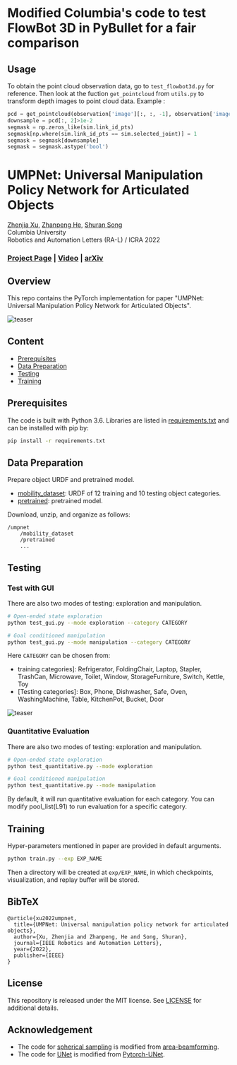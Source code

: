 # Modified Columbia's code to test FlowBot 3D in PyBullet for a fair comparison
## Usage
To obtain the point cloud observation data, go to `test_flowbot3d.py` for reference. Then look at the fuction `get_pointcloud` from `utils.py` to transform depth images to point cloud data.
Example :
```Python 
pcd = get_pointcloud(observation['image'][:, :, -1], observation['image'], sim.segmentation_mask, sim._scene_cam_intrinsics, sim.cam_pose_matrix)[0]
downsample = pcd[:, 2]>1e-2
segmask = np.zeros_like(sim.link_id_pts)
segmask[np.where(sim.link_id_pts == sim.selected_joint)] = 1
segmask = segmask[downsample]
segmask = segmask.astype('bool')
```


# UMPNet: Universal Manipulation Policy Network for Articulated Objects


[Zhenjia Xu](http://www.zhenjiaxu.com/),
[Zhanpeng He](https://zhanpenghe.github.io/),
[Shuran Song](https://www.cs.columbia.edu/~shurans/)
<br>
Columbia University
<br>
Robotics and Automation Letters (RA-L) / ICRA 2022

### [Project Page](https://ump-net.cs.columbia.edu/) | [Video](https://youtu.be/KqlvcL9RqKM) | [arXiv](https://arxiv.org/abs/2109.05668)

## Overview
This repo contains the PyTorch implementation for paper "UMPNet: Universal Manipulation Policy Network for Articulated Objects".

![teaser](figures/teaser.jpg)
## Content

- [Prerequisites](#prerequisites)
- [Data Preparation](#data-preparation)
- [Testing](#testing)
- [Training](#training)

## Prerequisites

The code is built with Python 3.6. Libraries are listed in [requirements.txt](requirements.txt) and can be installed with pip by:
```sh
pip install -r requirements.txt
```

## Data Preparation

Prepare object URDF and pretrained model.
- [mobility_dataset](https://ump-net.cs.columbia.edu/download/mobility_dataset.zip): URDF of 12 training and 10 testing object categories.
- [pretrained](https://ump-net.cs.columbia.edu/download/pretrained.zip): pretrained model.

Download, unzip, and organize as follows:
```
/umpnet
    /mobility_dataset
    /pretrained
    ...
```

## Testing

### Test with GUI

There are also two modes of testing: exploration and manipulation.
```sh
# Open-ended state exploration
python test_gui.py --mode exploration --category CATEGORY

# Goal conditioned manipulation
python test_gui.py --mode manipulation --category CATEGORY
```
Here `CATEGORY` can be chosen from:
- training categories]: Refrigerator, FoldingChair, Laptop, Stapler, TrashCan, Microwave, Toilet, Window, StorageFurniture, Switch, Kettle, Toy
- [Testing categories]: Box, Phone, Dishwasher, Safe, Oven, WashingMachine, Table, KitchenPot, Bucket, Door

![teaser](figures/objects.jpg)
### Quantitative Evaluation
There are also two modes of testing: exploration and manipulation.
```sh
# Open-ended state exploration
python test_quantitative.py --mode exploration

# Goal conditioned manipulation
python test_quantitative.py --mode manipulation
```
By default, it will run quantitative evaluation for each category. You can modify pool_list(L91) to run evaluation for a specific category.

## Training
Hyper-parameters mentioned in paper are provided in default arguments.
```sh
python train.py --exp EXP_NAME
```
Then a directory will be created at `exp/EXP_NAME`, in which checkpoints, visualization, and replay buffer will be stored.

## BibTeX
```
@article{xu2022umpnet,
  title={UMPNet: Universal manipulation policy network for articulated objects},
  author={Xu, Zhenjia and Zhanpeng, He and Song, Shuran},
  journal={IEEE Robotics and Automation Letters},
  year={2022},
  publisher={IEEE}
}
```

## License

This repository is released under the MIT license. See [LICENSE](LICENSE) for additional details.

## Acknowledgement

- The code for [spherical sampling](spherical_sampling.py) is modified from [area-beamforming](https://github.com/marc1701/area-beamforming).
- The code for [UNet](unet_parts.py) is modified from [Pytorch-UNet](https://github.com/milesial/Pytorch-UNet).

